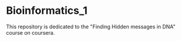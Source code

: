 # Bioinformatics_1

This repository is dedicated to the "Finding Hidden messages in DNA" course on coursera.
